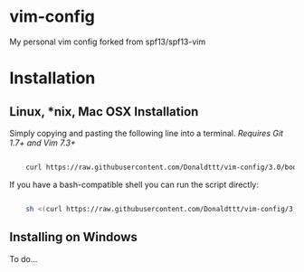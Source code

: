 # vim-config
My personal vim config forked from spf13/spf13-vim

# Installation

## Linux, \*nix, Mac OSX Installation

Simply copying and pasting the following line into a terminal.
*Requires Git 1.7+ and Vim 7.3+*

```bash

    curl https://raw.githubusercontent.com/Donaldttt/vim-config/3.0/bootstrap.sh -L > spf13-vim.sh && sh spf13-vim.sh
```

If you have a bash-compatible shell you can run the script directly:
```bash

    sh <(curl https://raw.githubusercontent.com/Donaldttt/vim-config/3.0/bootstrap.sh -L)
```

## Installing on Windows

To do...
